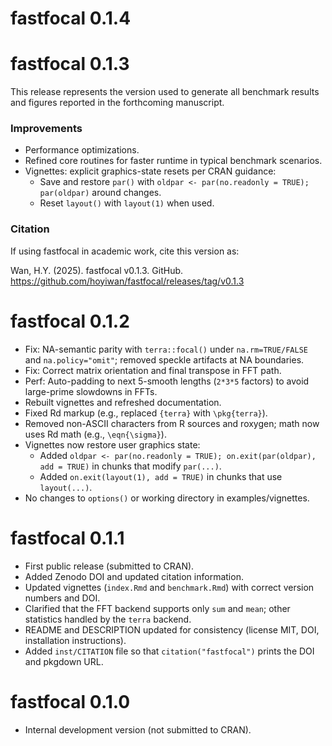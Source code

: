 # fastfocal 0.1.4

# fastfocal 0.1.3

This release represents the version used to generate all benchmark results and figures reported in the forthcoming manuscript.

### Improvements
- Performance optimizations.
- Refined core routines for faster runtime in typical benchmark scenarios.
- Vignettes: explicit graphics-state resets per CRAN guidance:
  - Save and restore `par()` with `oldpar <- par(no.readonly = TRUE); par(oldpar)` around changes.
  - Reset `layout()` with `layout(1)` when used.

### Citation
If using fastfocal in academic work, cite this version as:

Wan, H.Y. (2025). fastfocal v0.1.3. GitHub. https://github.com/hoyiwan/fastfocal/releases/tag/v0.1.3

# fastfocal 0.1.2

* Fix: NA-semantic parity with `terra::focal()` under `na.rm=TRUE/FALSE` and
  `na.policy="omit"`; removed speckle artifacts at NA boundaries.
* Fix: Correct matrix orientation and final transpose in FFT path.
* Perf: Auto-padding to next 5-smooth lengths (`2*3*5` factors) to avoid large-prime
  slowdowns in FFTs.
* Rebuilt vignettes and refreshed documentation.
* Fixed Rd markup (e.g., replaced `{terra}` with `\pkg{terra}`).
* Removed non-ASCII characters from R sources and roxygen; math now uses Rd math (e.g., `\eqn{\sigma}`).
* Vignettes now restore user graphics state:
  - Added `oldpar <- par(no.readonly = TRUE); on.exit(par(oldpar), add = TRUE)` in chunks that modify `par(...)`.
  - Added `on.exit(layout(1), add = TRUE)` in chunks that use `layout(...)`.
* No changes to `options()` or working directory in examples/vignettes.

# fastfocal 0.1.1

* First public release (submitted to CRAN).
* Added Zenodo DOI and updated citation information.
* Updated vignettes (`index.Rmd` and `benchmark.Rmd`) with correct version numbers and DOI.
* Clarified that the FFT backend supports only `sum` and `mean`; other statistics handled by the `terra` backend.
* README and DESCRIPTION updated for consistency (license MIT, DOI, installation instructions).
* Added `inst/CITATION` file so that `citation("fastfocal")` prints the DOI and pkgdown URL.

# fastfocal 0.1.0

* Internal development version (not submitted to CRAN).
